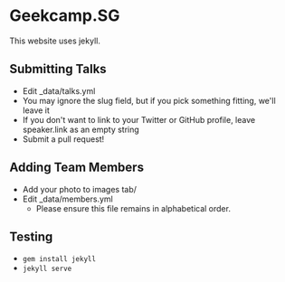# Geekcamp.SG

This website uses jekyll.

## Submitting Talks

- Edit \_data/talks.yml
- You may ignore the slug field, but if you pick something fitting, we'll leave it 
- If you don't want to link to your Twitter or GitHub profile, leave speaker.link as an empty string
- Submit a pull request!

## Adding Team Members

- Add your photo to images tab/
- Edit \_data/members.yml
  - Please ensure this file remains in alphabetical order.

## Testing

- `gem install jekyll`
- `jekyll serve`
